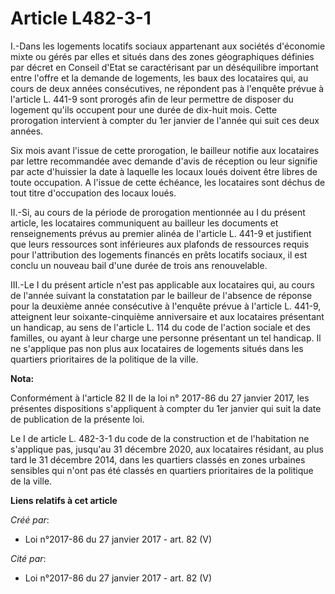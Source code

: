 # Article L482-3-1

I.-Dans les logements locatifs sociaux appartenant aux sociétés d'économie mixte ou gérés par elles et situés dans des zones
géographiques définies par décret en Conseil d'Etat se caractérisant par un déséquilibre important entre l'offre et la
demande de logements, les baux des locataires qui, au cours de deux années consécutives, ne répondent pas à l'enquête prévue
à l'article L. 441-9 sont prorogés afin de leur permettre de disposer du logement qu'ils occupent pour une durée de dix-huit
mois. Cette prorogation intervient à compter du 1er janvier de l'année qui suit ces deux années. 

Six mois avant l'issue de cette prorogation, le bailleur notifie aux locataires par lettre recommandée avec demande d'avis de
réception ou leur signifie par acte d'huissier la date à laquelle les locaux loués doivent être libres de toute occupation. A
l'issue de cette échéance, les locataires sont déchus de tout titre d'occupation des locaux loués. 

II.-Si, au cours de la période de prorogation mentionnée au I du présent article, les locataires communiquent au bailleur les
documents et renseignements prévus au premier alinéa de l'article L. 441-9 et justifient que leurs ressources sont
inférieures aux plafonds de ressources requis pour l'attribution des logements financés en prêts locatifs sociaux, il est
conclu un nouveau bail d'une durée de trois ans renouvelable. 

III.-Le I du présent article n'est pas applicable aux locataires qui, au cours de l'année suivant la constatation par le
bailleur de l'absence de réponse pour la deuxième année consécutive à l'enquête prévue à l'article L. 441-9, atteignent leur
soixante-cinquième anniversaire et aux locataires présentant un handicap, au sens de l'article L. 114 du code de l'action
sociale et des familles, ou ayant à leur charge une personne présentant un tel handicap. Il ne s'applique pas non plus aux
locataires de logements situés dans les quartiers prioritaires de la politique de la ville.

**Nota:**

Conformément à l'article 82 II de la loi n° 2017-86 du 27 janvier 2017, les présentes dispositions s'appliquent à compter du
1er janvier qui suit la date de publication de la présente loi.

Le I de article L. 482-3-1 du code de la construction et de l'habitation ne s'applique pas, jusqu'au 31 décembre 2020, aux
locataires résidant, au plus tard le 31 décembre 2014, dans les quartiers classés en zones urbaines sensibles qui n'ont pas
été classés en quartiers prioritaires de la politique de la ville.

**Liens relatifs à cet article**

_Créé par_:

  - Loi n°2017-86 du 27 janvier 2017 - art. 82 (V)

_Cité par_:

  - Loi n°2017-86 du 27 janvier 2017 - art. 82 (V)
